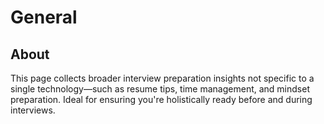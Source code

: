 # General

## About

This page collects broader interview preparation insights not specific to a single technology—such as resume tips, time management, and mindset preparation. Ideal for ensuring you're holistically ready before and during interviews.

